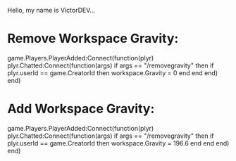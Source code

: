 Hello, my name is VictorDEV...

# Remove Workspace Gravity:
game.Players.PlayerAdded:Connect(function(plyr)
  plyr.Chatted:Connect(function(args)
    if args == "/removegravity" then
      if plyr.userId == game.CreatorId then
        workspace.Gravity = 0
       end
     end
   end)
end)

# Add Workspace Gravity:
game.Players.PlayerAdded:Connect(function(plyr)
  plyr.Chatted:Connect(function(args)
    if args == "/removegravity" then
      if plyr.userId == game.CreatorId then
        workspace.Gravity = 196.6
       end
     end
   end)
end)
